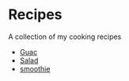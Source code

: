# Recipes
A collection of my cooking recipes

* [Guac](guacamole.md)
* [Salad](avocado_tomoato_salad.md)
* [smoothie](avocado_smoothie.md)

